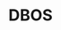 ---
blog: https://dbos.dev/blog/
codehost: https://github.com/dbos-inc
linkedin: https://linkedin.com/company/dbos-inc
logohandle: dbosdev
sort: dbos
title: DBOS
website: https://www.dbos.dev/
---
